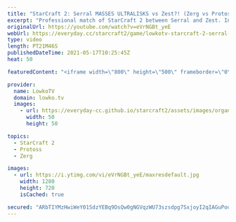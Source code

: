 ```yaml
---
title: "StarCraft 2: Serral MASSES ULTRALISKS vs Zest?! (Zerg vs Protoss)"
excerpt: "Professional match of StarCraft 2 between Serral and Zest. In this match Zest opens up with what looks like a standard turtle Sky Toss style. However, as he transitions towards a lot of Gateways, Serral is forced to respond and decides to go for Ultralisks. Ultras versus Protoss are incredibly uncommon."
originalUrl: https://youtube.com/watch?v=eVrNGBt_yeE
webUrl: https://everyday.cc/starcraft2/game/lowkotv-starcraft-2-serral-masses-ultralisks-vs-zest-zerg-vs-protoss/
type: video
length: PT21M46S
publishedDateTime: 2021-05-17T10:25:45Z
heat: 50

featuredContent: "<iframe width=\"800\" height=\"500\" frameborder=\"0\" src=\"https://www.youtube.com/embed/eVrNGBt_yeE\" allow=\"accelerometer; autoplay; encrypted-media; gyroscope; picture-in-picture\" allowfullscreen></iframe>"

provider:
  name: LowkoTV
  domain: lowko.tv
  images:
    - url: https://everyday-cc.github.io/starcraft2/assets/images/organizations/lowko.tv-50x50.jpg
      width: 50
      height: 50

topics:
  - StarCraft 2
  - Protoss
  - Zerg

images:
  - url: https://i.ytimg.com/vi/eVrNGBt_yeE/maxresdefault.jpg
    width: 1280
    height: 720
    isCached: true

secured: "ARbTIYMzHwiWeY01SdzYEBq9DsQw0gNGVqzWU73szsdpg7SxjoyI2qIAGuPodrShC7Os0mSRSWYStFTvsCv9axeYoReGIdet2NS/muxrkT9XsFEnY7otFK5CxFiZlkJH9nt+SfeZ/SKEefsbtxq++BK9vkDubHIrKB4imRaBHF/4KXQi2Um2sP/sFAUami+SWNt/432lQ6Fzheq1km8+w/ztypB0y5lF1UilyuaATN8qAta9G/smWPlAZcS5EBsryZyEaEAiKRm1QajpFYVKTx8Zu1PkKbLjv8555ut7SvagIUqKJyg3S83vCFFOawWR4RPSIrtWTjJs7MUXhHVXz0d44WkfivLlgC5udE3PNmKip/Kwg+cI4ceyKG4lFez4/xUSVoXAU7JaRjO9mDzNRRCaLwvql0+Gz0cuEFvht9E=;YPQtlarWN9cmVHoFnxXsAA=="
---
```


